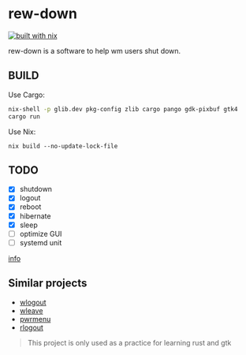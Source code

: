 # rew-down
[![built with nix](https://builtwithnix.org/badge.svg)](https://builtwithnix.org)

rew-down is a software to help wm users shut down.

## BUILD

Use Cargo:

```bash
nix-shell -p glib.dev pkg-config zlib cargo pango gdk-pixbuf gtk4 
cargo run
```
Use Nix:

```
nix build --no-update-lock-file
```

## TODO

- [x] shutdown
- [x] logout
- [x] reboot
- [x] hibernate
- [x] sleep
- [ ] optimize GUI
- [ ] systemd unit

[info](https://www.reddit.com/r/rust/comments/ec59eg/new_rust_library_to_shut_down_reboot_or_log_out/)


## Similar projects

- [wlogout](https://github.com/ArtsyMacaw/wlogout)
- [wleave](https://github.com/AMNatty/wleave)
- [pwrmenu](https://github.com/kamilernerd/pwrmenu)
- [rlogout](https://github.com/MarcusBoay/rlogout)

> This project is only used as a practice for learning rust and gtk
